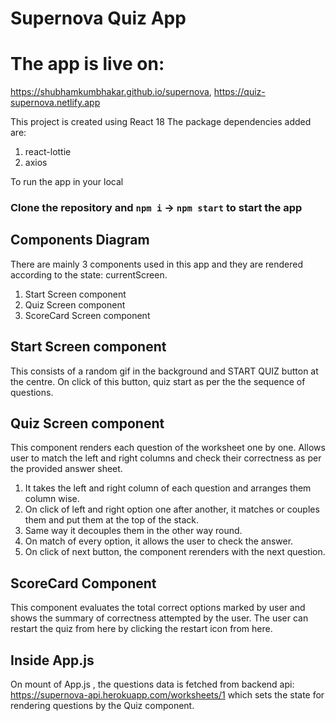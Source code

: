 # Supernova Quiz App

# The app is live on: 
https://shubhamkumbhakar.github.io/supernova, 
https://quiz-supernova.netlify.app

This project is created using React 18
The package dependencies added are:
1) react-lottie
2) axios

To run the app in your local
### Clone the repository and `npm i` -> `npm start` to start the app



## Components Diagram

There are mainly 3 components used in this app and they are rendered according to the state: currentScreen.
1. Start Screen component
2. Quiz Screen component
3. ScoreCard Screen component



## Start Screen component
This consists of a random gif in the background and START QUIZ button at the centre. On click of this button, quiz start as per the the sequence of questions.

## Quiz Screen component
This component renders each question of the worksheet one by one. Allows user to match the left and right columns and check their correctness as per the provided answer sheet.
1. It takes the left and right column of each question and arranges them column wise.
2. On click of left and right option one after another, it matches or couples them and put them at the top of the stack.
3. Same way it decouples them in the other way round.
4. On match of every option, it allows the user to check the answer.
5. On click of next button, the component rerenders with the next question.

## ScoreCard Component
This component evaluates the total correct options marked by user and shows the summary of correctness attempted by the user.
The user can restart the quiz from here by clicking the restart icon from here. 


## Inside App.js
On mount of App.js , the questions data is fetched from backend api: https://supernova-api.herokuapp.com/worksheets/1 which sets the state for rendering questions by the Quiz component.

